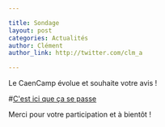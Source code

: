 ```yaml
---

title: Sondage
layout: post
categories: Actualités
author: Clément
author_link: http://twitter.com/clm_a

---
```


Le CaenCamp évolue et souhaite votre avis !

#[C'est ici que ça se passe](https://docs.google.com/forms/d/15HHUxy5hw22a8Loba0XGaPO8ptCDmUL1mceayg_2pyM/viewform)

Merci pour votre participation et à bientôt !
